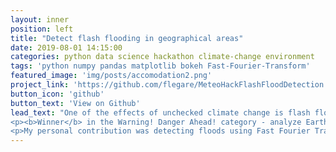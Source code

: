 ```yaml
---
layout: inner
position: left
title: "Detect flash flooding in geographical areas"
date: 2019-08-01 14:15:00
categories: python data science hackathon climate-change environment
tags: 'python numpy pandas matplotlib bokeh Fast-Fourier-Transform'
featured_image: 'img/posts/accomodation2.png'
project_link: 'https://github.com/flegare/MeteoHackFlashFloodDetection'
button_icon: 'github'
button_text: 'View on Github'
lead_text: "One of the effects of unchecked climate change is flash flooding. See our submission for team <b>GeoHack</b> to Environment and Climate Change Canada, and Hackworks' MeteoHack <b>hackathon</b> on the GitHub link below.<br>
<p><b>Winner</b> in the Warning! Danger Ahead! category - analyze Earth science and weather data to monitor natural disasters, and impact on life and property.</p>
<p>My personal contribution was detecting floods using Fast Fourier Transforms (FFT) and a risk model index. The FFT index is divided into low, medium, and high risk categories for specific watersheds (geographic areas).</p>"
---
```

